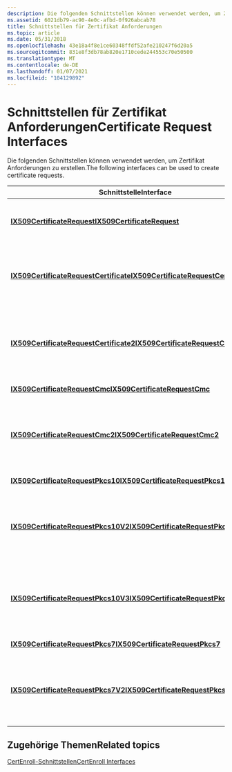 ```yaml
---
description: Die folgenden Schnittstellen können verwendet werden, um Zertifikat Anforderungen zu erstellen.
ms.assetid: 6021db79-ac90-4e0c-afbd-0f926abcab78
title: Schnittstellen für Zertifikat Anforderungen
ms.topic: article
ms.date: 05/31/2018
ms.openlocfilehash: 43e18a4f8e1ce60348ffdf52afe210247f6d20a5
ms.sourcegitcommit: 831e8f3db78ab820e1710cede244553c70e50500
ms.translationtype: MT
ms.contentlocale: de-DE
ms.lasthandoff: 01/07/2021
ms.locfileid: "104129892"
---
```

# <a name="certificate-request-interfaces"></a><span data-ttu-id="0dbad-103">Schnittstellen für Zertifikat Anforderungen</span><span class="sxs-lookup"><span data-stu-id="0dbad-103">Certificate Request Interfaces</span></span>

<span data-ttu-id="0dbad-104">Die folgenden Schnittstellen können verwendet werden, um Zertifikat Anforderungen zu erstellen.</span><span class="sxs-lookup"><span data-stu-id="0dbad-104">The following interfaces can be used to create certificate requests.</span></span>



| <span data-ttu-id="0dbad-105">Schnittstelle</span><span class="sxs-lookup"><span data-stu-id="0dbad-105">Interface</span></span>                                                                          | <span data-ttu-id="0dbad-106">BESCHREIBUNG</span><span class="sxs-lookup"><span data-stu-id="0dbad-106">Description</span></span>                                                                                                                                                   |
|------------------------------------------------------------------------------------|---------------------------------------------------------------------------------------------------------------------------------------------------------------|
| [<span data-ttu-id="0dbad-107">**IX509CertificateRequest**</span><span class="sxs-lookup"><span data-stu-id="0dbad-107">**IX509CertificateRequest**</span></span>](/windows/desktop/api/CertEnroll/nn-certenroll-ix509certificaterequest)                         | <span data-ttu-id="0dbad-108">Stellt die abstrakte Oberfläche der obersten Ebene für eine Zertifikat Anforderung dar.</span><span class="sxs-lookup"><span data-stu-id="0dbad-108">Represents the abstract top-level interface for a certificate request.</span></span>                                                                                        |
| [<span data-ttu-id="0dbad-109">**IX509CertificateRequestCertificate**</span><span class="sxs-lookup"><span data-stu-id="0dbad-109">**IX509CertificateRequestCertificate**</span></span>](/windows/desktop/api/CertEnroll/nn-certenroll-ix509certificaterequestcertificate)   | <span data-ttu-id="0dbad-110">Ermöglicht das direkte Erstellen von Zertifikaten, ohne eine Registrierung oder Zertifizierungsstelle durchlaufen zu müssen.</span><span class="sxs-lookup"><span data-stu-id="0dbad-110">Enables you to create certificates directly without going through a registration or certification authority.</span></span>                                                  |
| [<span data-ttu-id="0dbad-111">**IX509CertificateRequestCertificate2**</span><span class="sxs-lookup"><span data-stu-id="0dbad-111">**IX509CertificateRequestCertificate2**</span></span>](/windows/desktop/api/Certenroll/nn-certenroll-ix509certificaterequestcertificate2) | <span data-ttu-id="0dbad-112">Erweitert die [**IX509CertificateRequestCertificate**](/windows/desktop/api/CertEnroll/nn-certenroll-ix509certificaterequestcertificate) -Schnittstelle, um die Initialisierung aus einer Vorlage zu ermöglichen.</span><span class="sxs-lookup"><span data-stu-id="0dbad-112">Extends the [**IX509CertificateRequestCertificate**](/windows/desktop/api/CertEnroll/nn-certenroll-ix509certificaterequestcertificate) interface to enable initialization from a template.</span></span>              |
| [<span data-ttu-id="0dbad-113">**IX509CertificateRequestCmc**</span><span class="sxs-lookup"><span data-stu-id="0dbad-113">**IX509CertificateRequestCmc**</span></span>](/windows/desktop/api/CertEnroll/nn-certenroll-ix509certificaterequestcmc)                   | <span data-ttu-id="0dbad-114">Stellt eine CMC-Anforderung dar.</span><span class="sxs-lookup"><span data-stu-id="0dbad-114">Represents a CMC request.</span></span>                                                                                                                                     |
| [<span data-ttu-id="0dbad-115">**IX509CertificateRequestCmc2**</span><span class="sxs-lookup"><span data-stu-id="0dbad-115">**IX509CertificateRequestCmc2**</span></span>](/windows/desktop/api/Certenroll/nn-certenroll-ix509certificaterequestcmc2)                 | <span data-ttu-id="0dbad-116">Erweitert die [**IX509CertificateRequestCmc**](/windows/desktop/api/CertEnroll/nn-certenroll-ix509certificaterequestcmc) -Schnittstelle, um die Initialisierung aus einer Vorlage zu ermöglichen.</span><span class="sxs-lookup"><span data-stu-id="0dbad-116">Extends the [**IX509CertificateRequestCmc**](/windows/desktop/api/CertEnroll/nn-certenroll-ix509certificaterequestcmc) interface to enable initialization from a template.</span></span>                              |
| [<span data-ttu-id="0dbad-117">**IX509CertificateRequestPkcs10**</span><span class="sxs-lookup"><span data-stu-id="0dbad-117">**IX509CertificateRequestPkcs10**</span></span>](/windows/desktop/api/CertEnroll/nn-certenroll-ix509certificaterequestpkcs10)             | <span data-ttu-id="0dbad-118">Stellt eine PKCS \# 10-Anforderung dar.</span><span class="sxs-lookup"><span data-stu-id="0dbad-118">Represents a PKCS \#10 request.</span></span>                                                                                                                               |
| [<span data-ttu-id="0dbad-119">**IX509CertificateRequestPkcs10V2**</span><span class="sxs-lookup"><span data-stu-id="0dbad-119">**IX509CertificateRequestPkcs10V2**</span></span>](/windows/desktop/api/Certenroll/nn-certenroll-ix509certificaterequestpkcs10v2)         | <span data-ttu-id="0dbad-120">Erweitert die [**IX509CertificateRequestPkcs10**](/windows/desktop/api/CertEnroll/nn-certenroll-ix509certificaterequestpkcs10) -Schnittstelle, um die Initialisierung aus einer Vorlage zu ermöglichen.</span><span class="sxs-lookup"><span data-stu-id="0dbad-120">Extends the [**IX509CertificateRequestPkcs10**](/windows/desktop/api/CertEnroll/nn-certenroll-ix509certificaterequestpkcs10) interface to enable initialization from a template.</span></span>                        |
| [<span data-ttu-id="0dbad-121">**IX509CertificateRequestPkcs10V3**</span><span class="sxs-lookup"><span data-stu-id="0dbad-121">**IX509CertificateRequestPkcs10V3**</span></span>](/windows/desktop/api/Certenroll/nn-certenroll-ix509certificaterequestpkcs10v3)         | <span data-ttu-id="0dbad-122">Erweitert die [**IX509CertificateRequestPkcs10**](/windows/desktop/api/CertEnroll/nn-certenroll-ix509certificaterequestpkcs10) -Schnittstelle und fügt Eigenschaften hinzu, die den TPM-Zertifikat Nachweis aktivieren.</span><span class="sxs-lookup"><span data-stu-id="0dbad-122">Extends the [**IX509CertificateRequestPkcs10**](/windows/desktop/api/CertEnroll/nn-certenroll-ix509certificaterequestpkcs10) interface and adds properties that enable TPM certificate attestation.</span></span> |
| [<span data-ttu-id="0dbad-123">**IX509CertificateRequestPkcs7**</span><span class="sxs-lookup"><span data-stu-id="0dbad-123">**IX509CertificateRequestPkcs7**</span></span>](/windows/desktop/api/CertEnroll/nn-certenroll-ix509certificaterequestpkcs7)               | <span data-ttu-id="0dbad-124">Stellt eine PKCS \# 7-Anforderung dar.</span><span class="sxs-lookup"><span data-stu-id="0dbad-124">Represents a PKCS \#7 request.</span></span>                                                                                                                                |
| [<span data-ttu-id="0dbad-125">**IX509CertificateRequestPkcs7V2**</span><span class="sxs-lookup"><span data-stu-id="0dbad-125">**IX509CertificateRequestPkcs7V2**</span></span>](/windows/desktop/api/Certenroll/nn-certenroll-ix509certificaterequestpkcs7v2)           | <span data-ttu-id="0dbad-126">Erweitert die [**IX509CertificateRequestPkcs7**](/windows/desktop/api/CertEnroll/nn-certenroll-ix509certificaterequestpkcs7) -Schnittstelle, um die Initialisierung aus einer Vorlage zu ermöglichen.</span><span class="sxs-lookup"><span data-stu-id="0dbad-126">Extends the [**IX509CertificateRequestPkcs7**](/windows/desktop/api/CertEnroll/nn-certenroll-ix509certificaterequestpkcs7) interface to enable initialization from a template.</span></span>                          |



 

## <a name="related-topics"></a><span data-ttu-id="0dbad-127">Zugehörige Themen</span><span class="sxs-lookup"><span data-stu-id="0dbad-127">Related topics</span></span>

<dl> <dt>

[<span data-ttu-id="0dbad-128">CertEnroll-Schnittstellen</span><span class="sxs-lookup"><span data-stu-id="0dbad-128">CertEnroll Interfaces</span></span>](certenroll-interfaces.md)
</dt> </dl>

 

 



